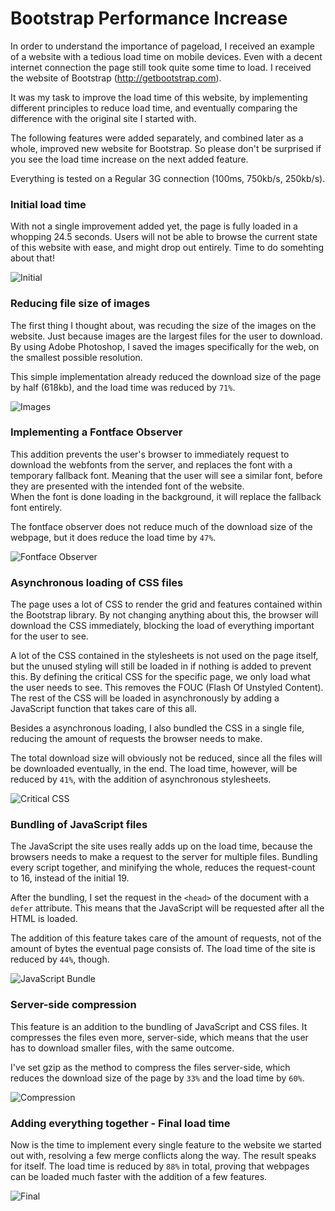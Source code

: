 # Bootstrap Performance Increase
In order to understand the importance of pageload, I received an example of a website with a tedious load time on mobile devices. Even with a decent internet connection the page still took quite some time to load. I received the website of Bootstrap (http://getbootstrap.com).

It was my task to improve the load time of this website, by implementing different principles to reduce load time, and eventually comparing the difference with the original site I started with.

The following features were added separately, and combined later as a whole, improved new website for Bootstrap. So please don't be surprised if you see the load time increase on the next added feature.

Everything is tested on a Regular 3G connection (100ms, 750kb/s, 250kb/s).

### Initial load time
With not a single improvement added yet, the page is fully loaded in a whopping 24.5 seconds. Users will not be able to browse the current state of this website with ease, and might drop out entirely. Time to do somehting about that!

![Initial](https://berendpronk.github.io/minor/assets/pm/initial.png)

### Reducing file size of images
The first thing I thought about, was recuding the size of the images on the website. Just because images are the largest files for the user to download.  
By using Adobe Photoshop, I saved the images specifically for the web, on the smallest possible resolution.

This simple implementation already reduced the download size of the page by half (618kb), and the load time was reduced by `71%`.

![Images](https://berendpronk.github.io/minor/assets/pm/reduce-image-sizes.png)

### Implementing a Fontface Observer
This addition prevents the user's browser to immediately request to download the webfonts from the server, and replaces the font with a temporary fallback font. Meaning that the user will see a similar font, before they are presented with the intended font of the website.  
When the font is done loading in the background, it will replace the fallback font entirely.

The fontface observer does not reduce much of the download size of the webpage, but it does reduce the load time by `47%`.

![Fontface Observer](https://berendpronk.github.io/minor/assets/pm/fontface-observer.png)

### Asynchronous loading of CSS files
The page uses a lot of CSS to render the grid and features contained within the Bootstrap library. By not changing anything about this, the browser will download the CSS immediately, blocking the load of everything important for the user to see.

A lot of the CSS contained in the stylesheets is not used on the page itself, but the unused styling will still be loaded in if nothing is added to prevent this. By defining the critical CSS for the specific page, we only load what the user needs to see. This removes the FOUC (Flash Of Unstyled Content).  
The rest of the CSS will be loaded in asynchronously by adding a JavaScript function that takes care of this all.

Besides a asynchronous loading, I also bundled the CSS in a single file, reducing the amount of requests the browser needs to make.

The total download size will obviously not be reduced, since all the files will be downloaded eventually, in the end. The load time, however, will be reduced by `41%`, with the addition of asynchronous stylesheets.

![Critical CSS](https://berendpronk.github.io/minor/assets/pm/critical-css.png)

### Bundling of JavaScript files
The JavaScript the site uses really adds up on the load time, because the browsers needs to make a request to the server for multiple files. Bundling every script together, and minifying the whole, reduces the request-count to 16, instead of the initial 19.

After the bundling, I set the request in the `<head>` of the document with a `defer` attribute. This means that the JavaScript will be requested after all the HTML is loaded.

The addition of this feature takes care of the amount of requests, not of the amount of bytes the eventual page consists of. The load time of the site is reduced by `44%`, though.

![JavaScript Bundle](https://berendpronk.github.io/minor/assets/pm/javascript-bundle.png)

### Server-side compression
This feature is an addition to the bundling of JavaScript and CSS files. It compresses the files even more, server-side, which means that the user has to download smaller files, with the same outcome.

I've set gzip as the method to compress the files server-side, which reduces the download size of the page by `33%` and the load time by `60%`.

![Compression](https://berendpronk.github.io/minor/assets/pm/server-side-compression.png)

### Adding everything together - Final load time
Now is the time to implement every single feature to the website we started out with, resolving a few merge conflicts along the way. The result speaks for itself. The load time is reduced by `88%` in total, proving that webpages can be loaded much faster with the addition of a few features.

![Final](https://berendpronk.github.io/minor/assets/pm/final.png)
